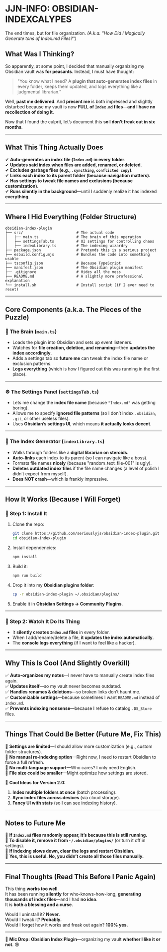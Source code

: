 # JJN-INFO: OBSIDIAN-INDEXCALYPES  
The end times, but for file organization.
_(A.k.a. "How Did I Magically Generate tons of Index.md Files?")_  

## What Was I Thinking?  
So apparently, at some point, I decided that manually organizing my Obsidian vault was **for peasants**. Instead, I must have thought:  

> "You know what I need? A **plugin that auto-generates index files** in every folder, keeps them updated, and logs everything like a judgmental librarian."  

Well, **past me delivered**. And **present me** is both impressed and slightly disturbed because my vault is now **FULL of `Index.md` files**—**and I have no recollection of doing it**.  

Now that I found the culprit, let’s document this **so I don’t freak out in six months**.  

---

## What This Thing Actually Does  
✔ **Auto-generates an index file (`Index.md`) in every folder**.  
✔ **Updates said index when files are added, renamed, or deleted**.  
✔ **Excludes garbage files (e.g., `.syncthing`, `conflicted copy`)**.  
✔ **Links each index to its parent folder (because navigation matters).**  
✔ **Has settings to tweak file names and exclusions (because customization).**  
✔ **Runs silently in the background**—until I suddenly realize it has indexed **everything**.  

---

## Where I Hid Everything (Folder Structure)  
```plaintext
obsidian-index-plugin
├── src/                        # The actual code
│   ├── main.ts                 # The brain of this operation
│   ├── settingsTab.ts          # UI settings for controlling chaos
│   ├── indexLibrary.ts         # The indexing wizardry
├── package.json                # Pretends this is a serious project
├── esbuild.config.mjs          # Bundles the code into something usable
├── tsconfig.json               # Because TypeScript
├── manifest.json               # The Obsidian plugin manifest
├── .gitignore                  # Hides all the mess
├── README.md                   # A slightly more professional explanation
└── install.sh                  # Install script (if I ever need to reset)
```

---

## Core Components (a.k.a. The Pieces of the Puzzle)  

### 📌 **The Brain (`main.ts`)**
- Loads the plugin into Obsidian and sets up event listeners.  
- Watches for **file creation, deletion, and renaming**—then **updates the index accordingly**.  
- Adds a settings tab so **future me** can tweak the index file name or exclusion patterns.  
- **Logs everything** (which is how I figured out this was running in the first place).  

---

### ⚙ **The Settings Panel (`settingsTab.ts`)**
- Lets me change the **index file name** (because `"Index.md"` was getting boring).  
- Allows me to specify **ignored file patterns** (so I don’t index `.obsidian`, `.git`, or other useless files).  
- Uses **Obsidian’s settings UI**, which means **it actually looks decent**.  

---

### 📁 **The Index Generator (`indexLibrary.ts`)**
- Walks through folders like a **digital librarian on steroids**.  
- **Auto-links** each index to its parent (so I can navigate like a boss).  
- Formats file names **nicely** (because "random_text_file-001" is ugly).  
- **Deletes outdated index files** if the file name changes (a level of polish I didn’t expect from myself).  
- **Does NOT crash**—which is frankly impressive.  

---

## How It Works (Because I Will Forget)  

### 🔹 **Step 1: Install It**  
1. Clone the repo:  
   ```sh
   git clone https://github.com/seriouslyjs/obsidian-index-plugin.git
   cd obsidian-index-plugin
   ```
2. Install dependencies:  
   ```sh
   npm install
   ```
3. Build it:  
   ```sh
   npm run build
   ```
4. Drop it into my **Obsidian plugins folder**:  
   ```sh
   cp -r obsidian-index-plugin ~/.obsidian/plugins/
   ```
5. Enable it in **Obsidian Settings → Community Plugins**.  

---

### 🔹 **Step 2: Watch It Do Its Thing**  
- It **silently creates `Index.md` files** in every folder.  
- When I add/rename/delete a file, **it updates the index automatically**.  
- The **console logs everything** (if I want to feel like a hacker).  

---

## Why This Is Cool (And Slightly Overkill)  
✅ **Auto-organizes my notes**—I never have to manually create index files again.  
✅ **Updates itself**—so my vault never becomes outdated.  
✅ **Handles renames & deletions**—so broken links don’t haunt me.  
✅ **Customizable settings**—because sometimes I want `README.md` instead of `Index.md`.  
✅ **Prevents indexing nonsense**—because I refuse to catalog `.DS_Store` files.  

---

## Things That Could Be Better (Future Me, Fix This)  
🔴 **Settings are limited**—I should allow more customization (e.g., custom folder structures).  
🔴 **No manual re-indexing option**—Right now, I need to restart Obsidian to force a full refresh.  
🔴 **No multi-language support**—Who cares? I only need English.  
🔴 **File size could be smaller**—Might optimize how settings are stored.  

🚀 **Cool Ideas for Version 2.0:**  
1. **Index multiple folders at once** (batch processing).  
2. **Sync index files across devices** (via cloud storage).  
3. **Fancy UI with stats** (so I can see indexing history).  

---

## Notes to Future Me  
📌 **If `Index.md` files randomly appear, it’s because this is still running.**  
📌 **To disable it, remove it from `~/.obsidian/plugins/`** (or turn it off in settings).  
📌 **If indexing slows down, clear the logs and restart Obsidian.**  
📌 **Yes, this is useful. No, you didn’t create all those files manually.**  

---

## Final Thoughts (Read This Before I Panic Again)  
This thing **works too well**.  
It has been running **silently** for who-knows-how-long, **generating thousands of index files**—and I had **no idea**.  
It is **both a blessing and a curse**.  

Would I uninstall it? **Never.**  
Would I tweak it? **Probably.**  
Would I forget how it works and freak out again? **100% yes.**  

---

🎤 **Mic Drop:** **Obsidian Index Plugin**—organizing my vault **whether I like it or not**. 😎